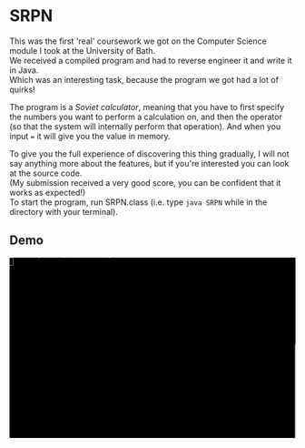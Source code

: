 # SRPN

This was the first 'real' coursework we got on the Computer Science module I took at the University of Bath.  
We received a compiled program and had to reverse engineer it and write it in Java.  
Which was an interesting task, because the program we got had a lot of quirks!  

The program is a *Soviet calculator*, meaning that you have to first specify the numbers you want to perform a calculation on, and then the operator (so that the system will internally perform that operation). And when you input `=` it will give you the value in memory.

To give you the full experience of discovering this thing gradually, I will not say anything more about the features, but if you're interested you can look at the source code.  
(My submission received a very good score, you can be confident that it works as expected!)  
To start the program, run SRPN.class (i.e. type `java SRPN` while in the directory with your terminal).

## Demo

![gif-1](/readme-images/srpn-1.gif)